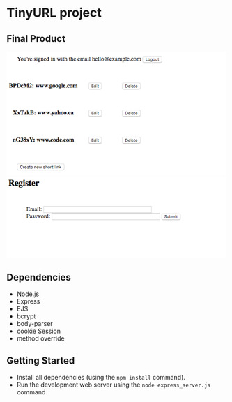 # TinyURL project

## Final Product

!["Screenshot of URLS page"](https://github.com/Dylanlj/w2d2/blob/master/tinyurl/docs/urls.png?raw=true)
!["Screenshot of register page"](https://github.com/Dylanlj/w2d2/blob/master/tinyurl/docs/register.png?raw=true)


## Dependencies
- Node.js
- Express
- EJS
- bcrypt
- body-parser
- cookie Session
- method override

## Getting Started

- Install all dependencies (using the `npm install` command).
- Run the development web server using the `node express_server.js` command
